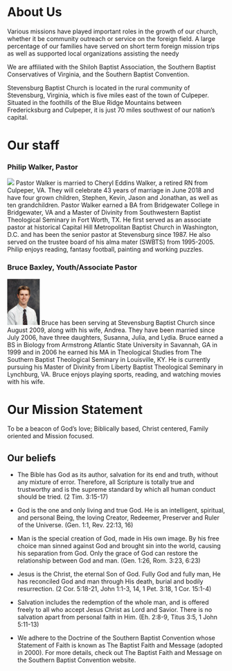 
# About Us

Various missions have played important roles in the growth of our church, whether it be community outreach or service on the foreign field.  A large percentage of our families have served on short term foreign mission trips as well as supported local organizations assisting the needy

We are affiliated with the Shiloh Baptist Association, the Southern Baptist Conservatives of Virginia, and the Southern Baptist Convention.

Stevensburg Baptist Church is located in the rural community of Stevensburg, Virginia, which is five miles east of the town of Culpeper. Situated in the foothills of the Blue Ridge Mountains between Fredericksburg and Culpeper, it is just 70 miles southwest of our nation’s capital.

# Our staff
           
### Philip Walker, Pastor	
<img src="./image/Philip_Walker.jpg" width="75">
Pastor Walker is married to Cheryl Eddins Walker, a retired RN from Culpeper, VA.  They will celebrate 43 years of marriage in June 2018 and have four grown children, Stephen, Kevin, Jason and Jonathan, as well as ten grandchildren. Pastor Walker earned a BA from Bridgewater College in Bridgewater, VA and a Master of Divinity from Southwestern Baptist Theological Seminary in Fort Worth, TX.  He first served as an associate pastor at historical Capital Hill Metropolitan Baptist Church in Washington, D.C. and has been the senior pastor at Stevensburg since 1987.  He also served on the trustee board of his alma mater (SWBTS) from 1995-2005. Philip enjoys reading, fantasy football, painting and working puzzles.	

### Bruce Baxley, Youth/Associate Pastor
<img src="./images/Bruce_Baxley.jpg" width="75">
Bruce has been serving at Stevensburg Baptist Church since August 2009, along with his wife, Andrea.  They have been married since July 2006, have three daughters, Susanna, Julia, and Lydia.  Bruce earned a BS in Biology from Armstrong Atlantic State University in Savannah, GA in 1999 and in 2006 he earned his MA in Theological Studies from The Southern Baptist Theological Seminary in Louisville, KY.  He is currently pursuing his Master of Divinity from Liberty Baptist Theological Seminary in Lynchburg, VA.  Bruce enjoys playing sports, reading, and watching movies with his wife.


# Our Mission Statement

To be a beacon of God’s love; Biblically based, Christ centered, Family oriented and Mission focused.

## Our beliefs

- The Bible has God as its author, salvation for its end and truth, without any mixture of error.  Therefore, all Scripture is totally true and trustworthy and is the supreme standard by which all human conduct should be tried. (2 Tim. 3:15-17)
   
- God is the one and only living and true God.  He is an intelligent, spiritual, and personal Being, the loving Creator, Redeemer, Preserver and Ruler of the Universe. (Gen. 1:1, Rev. 22:13, 16)
   
- Man is the special creation of God, made in His own image.  By his free choice man sinned against God and brought sin into the world, causing his separation from God.  Only the grace of God can restore the relationship between God and man. (Gen. 1:26, Rom. 3:23, 6:23)
   
- Jesus is the Christ, the eternal Son of God.  Fully God and fully man, He has reconciled God and man through His death, burial and bodily resurrection. (2 Cor. 5:18-21, John 1:1-3, 14, 1 Pet. 3:18, 1 Cor. 15:1-4)
   
- Salvation includes the redemption of the whole man, and is offered freely to all who accept Jesus Christ as Lord and Savior.  There is no salvation apart from personal faith in Him. (Eh. 2:8-9, Titus 3:5, 1 John 5:11-13)
   
- We adhere to the Doctrine of the Southern Baptist Convention whose Statement of Faith is known as The Baptist Faith and Message (adopted in 2000). For more details, check out The Baptist Faith and Message on the Southern Baptist Convention website.
